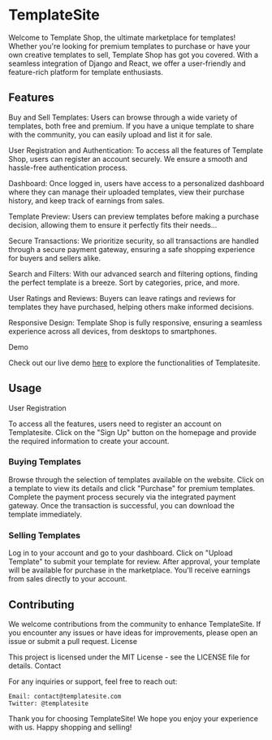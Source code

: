 # TemplateSite 

Welcome to Template Shop, the ultimate marketplace for templates! Whether you're looking for premium templates to purchase or have your own creative templates to sell, Template Shop has got you covered. With a seamless integration of Django and React, we offer a user-friendly and feature-rich platform for template enthusiasts.

## Features

Buy and Sell Templates: Users can browse through a wide variety of templates, both free and premium. If you have a unique template to share with the community, you can easily upload and list it for sale.

User Registration and Authentication: To access all the features of Template Shop, users can register an account securely. We ensure a smooth and hassle-free authentication process.

Dashboard: Once logged in, users have access to a personalized dashboard where they can manage their uploaded templates, view their purchase history, and keep track of earnings from sales.

Template Preview: Users can preview templates before making a purchase decision, allowing them to ensure it perfectly fits their needs...

Secure Transactions: We prioritize security, so all transactions are handled through a secure payment gateway, ensuring a safe shopping experience for buyers and sellers alike.

Search and Filters: With our advanced search and filtering options, finding the perfect template is a breeze. Sort by categories, price, and more.

User Ratings and Reviews: Buyers can leave ratings and reviews for templates they have purchased, helping others make informed decisions.

Responsive Design: Template Shop is fully responsive, ensuring a seamless experience across all devices, from desktops to smartphones.

Demo

Check out our live demo <a href="link-will-be-provided-later" target=_blank >here<a/> to explore the functionalities of Templatesite.

## Usage
User Registration

To access all the features, users need to register an account on Templatesite. Click on the "Sign Up" button on the homepage and provide the required information to create your account.

### Buying Templates

Browse through the selection of templates available on the website.
Click on a template to view its details and click "Purchase" for premium templates.
Complete the payment process securely via the integrated payment gateway.
Once the transaction is successful, you can download the template immediately.

### Selling Templates

Log in to your account and go to your dashboard.
Click on "Upload Template" to submit your template for review.
After approval, your template will be available for purchase in the marketplace.
You'll receive earnings from sales directly to your account.

## Contributing

We welcome contributions from the community to enhance TemplateSite. If you encounter any issues or have ideas for improvements, please open an issue or submit a pull request.
License

This project is licensed under the MIT License - see the LICENSE file for details.
Contact

For any inquiries or support, feel free to reach out:

    Email: contact@templatesite.com
    Twitter: @templatesite

Thank you for choosing TemplateSite! We hope you enjoy your experience with us. Happy shopping and selling!

